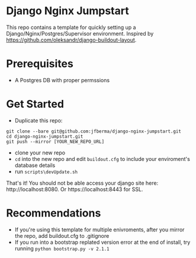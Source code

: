 Django Nginx Jumpstart
======================

This repo contains a template for quickly setting up a Django/Nginx/Postgres/Supervisor environment. Inspired by https://github.com/oleksandr/django-buildout-layout.

Prerequisites
=============

* A Postgres DB with proper permssions

Get Started
===========

* Duplicate this repo:
```
git clone --bare git@github.com:jfberma/django-nginx-jumpstart.git
cd django-nginx-jumpstart.git
git push --mirror [YOUR_NEW_REPO_URL]
```

* clone your new repo
* ```cd``` into the new repo and edit ```buildout.cfg``` to include your enviroment's database details
* run ```scripts\devUpdate.sh```

That's it! You should not be able access your django site here: http://localhost:8080. Or https://localhost:8443 for SSL.

Recommendations
===============

* If you're using this template for multiple enivroments, after you mirror the repo, add buildout.cfg to .gitignore
* If you run into a bootstrap replated version error at the end of install, try running ```python bootstrap.py -v 2.1.1```

